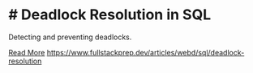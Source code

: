 # # Deadlock Resolution in SQL

Detecting and preventing deadlocks.

[Read More](https://www.fullstackprep.dev/articles/webd/sql/deadlock-resolution) https://www.fullstackprep.dev/articles/webd/sql/deadlock-resolution